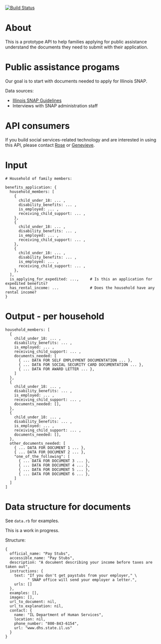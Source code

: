 [![Build Status](https://travis-ci.org/mRelief/documents_api.svg)](https://travis-ci.org/mRelief/documents_api)

# About

This is a prototype API to help families applying for public assistance understand the documents they need to submit with their application.

# Public assistance progams

Our goal is to start with documents needed to apply for Illinois SNAP.

Data sources:

+ [Illinois SNAP Guidelines](http://www.dhs.state.il.us/OneNetLibrary/27897/documents/Brochures/124D.pdf)
+ Interviews with SNAP administration staff

# API consumers

If you build social services-related technology and are interested in using this API, please contact [Rose](mailto:rose@mrelief.com) or [Genevieve](mailto:genevieve@mrelief.com).

# Input

```
# Household of family members:

benefits_application: {
  household_members: [
    {
      child_under_18: ... ,
      disability_benefits: ... ,
      is_employed: ... ,
      receiving_child_support: ... ,
    },
    {
      child_under_18: ... ,
      disability_benefits: ... ,
      is_employed: ... ,
      receiving_child_support: ... ,
    },
    {
      child_under_18: ... ,
      disability_benefits: ... ,
      is_employed: ... ,
      receiving_child_support: ... ,
    },
  ],
  is_applying_for_expedited: ...,     # Is this an application for expedited benefits?
  has_rental_income: ...              # Does the household have any rental income?
}
```


# Output - per household

```
household_members: [
  {
    child_under_18: ... ,
    disability_benefits: ... ,
    is_employed: ... ,
    receiving_child_support: ... ,
    documents_needed: [
      { ... DATA FOR SELF EMPLOYMENT DOCUMENTATION ... },
      { ... DATA FOR SOCIAL SECURITY CARD DOCUMENTATION ... },
      { ... DATA FOR AWARD LETTER ... },
    ]
  },
  {
    child_under_18: ... ,
    disability_benefits: ... ,
    is_employed: ... ,
    receiving_child_support: ... ,
    documents_needed: [],
  },
  {
    child_under_18: ... ,
    disability_benefits: ... ,
    is_employed: ... ,
    receiving_child_support: ... ,
    documents_needed: [],
  },
  other_documents_needed: [
    { ... DATA FOR DOCUMENT 1 ... },
    { ... DATA FOR DOCUMENT 2 ... },
    "one_of_the_following": [
      { ... DATA FOR DOCUMENT 3 ... },
      { ... DATA FOR DOCUMENT 4 ... },
      { ... DATA FOR DOCUMENT 5 ... },
      { ... DATA FOR DOCUMENT 6 ... },
    ]
  ]
]
```

# Data structure for documents

See `data.rb` for examples.

This is a work in progress.

Structure:

```
{
  official_name: "Pay Stubs",
  accessible_name: "Pay Stubs",
  description: "A document describing your income before taxes are taken out",
  instructions: {
    text: "If you don't get paystubs from your employer," \
          " SNAP office will send your employer a letter.",
    urls: []
  },
  examples: [],
  images: [],
  url_to_document: nil,
  url_to_explanation: nil,
  contact: {
    name: "IL Department of Human Services",
    location: nil,
    phone_number: "800-843-6154",
    url: "www.dhs.state.il.us"
  }
}
```
